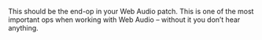 This should be the end-op in your Web Audio patch. This is one of the most important ops when working with Web Audio – without it you don’t hear anything.
